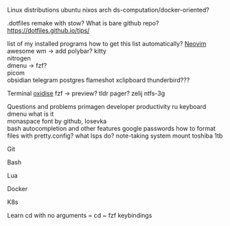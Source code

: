 Linux distributions
	ubuntu
	nixos
	arch
	ds-computation/docker-oriented?

.dotfiles
	remake with stow?
	What is bare github repo?
	https://dotfiles.github.io/tips/


list of my installed programs
	how to get this list automatically?
	[Neovim](Neovim.md)
	awesome wm  -> add polybar?
	kitty  
	nitrogen  
	dmenu -> fzf?  
	picom  
	obsidian
	 telegram
  postgres
  flameshot
  xclipboard
  thunderbird???

Terminal
	[oxidise](https://www.youtube.com/watch?v=dFkGNe4oaKk&ab_channel=NoBoilerplate)
	fzf -> preview?
	tldr
	pager?
	zelij
 ntfs-3g

Questions and problems
	primagen developer productivity
	ru keyboard  
	dmenu what is it  
	monaspace font by github, Iosevka  
	bash autocompletion and other features
	google passwords
	how to format files with pretty.config?
	what lsps do?
	note-taking system
 mount toshiba 1tb

Git

Bash

Lua

Docker

K8s


Learn
cd with no arguments = cd ~
fzf  keybindings